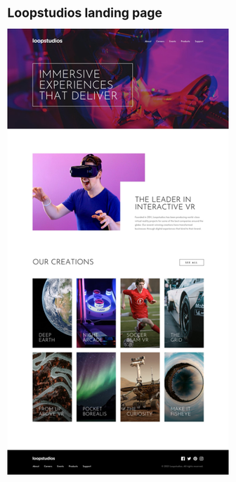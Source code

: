 # Loopstudios landing page

![Design preview for the Loopstudios landing page coding challenge](design/desktop-design.jpg)
